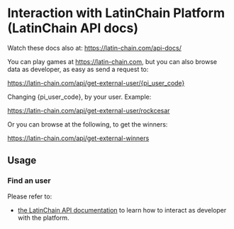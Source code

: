 # Interaction with LatinChain Platform (LatinChain API docs)

Watch these docs also at: https://latin-chain.com/api-docs/

You can play games at https://latin-chain.com, but you can also browse data as developer, as easy as send a request to:

https://latin-chain.com/api/get-external-user/{pi_user_code}

Changing {pi_user_code}, by your user. Example:

https://latin-chain.com/api/get-external-user/rockcesar

Or you can browse at the following, to get the winners:

https://latin-chain.com/api/get-external-winners

## Usage

### Find an user

Please refer to:
* [the LatinChain API documentation](./latinchain_API.md) to learn how to interact as developer with the platform.
